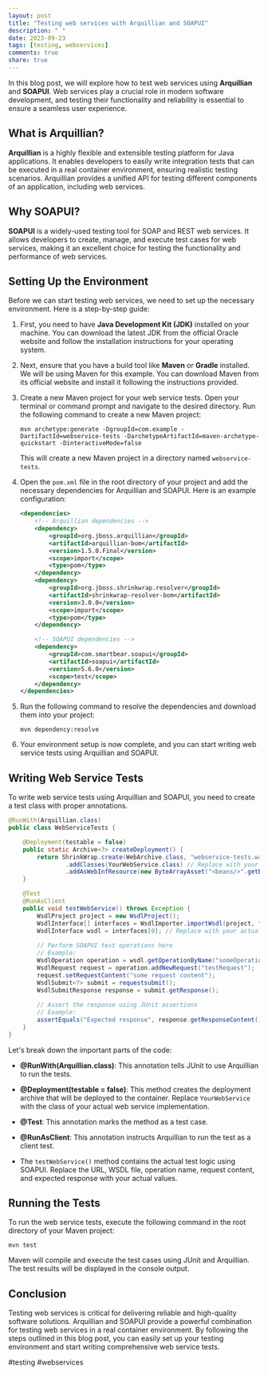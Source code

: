 ```yaml
---
layout: post
title: "Testing web services with Arquillian and SOAPUI"
description: " "
date: 2023-09-23
tags: [testing, webservices]
comments: true
share: true
---
```


In this blog post, we will explore how to test web services using **Arquillian** and **SOAPUI**. 
Web services play a crucial role in modern software development, and testing their functionality and reliability is essential to ensure a seamless user experience. 

## What is Arquillian?

**Arquillian** is a highly flexible and extensible testing platform for Java applications. It enables developers to easily write integration tests that can be executed in a real container environment, ensuring realistic testing scenarios. Arquillian provides a unified API for testing different components of an application, including web services.

## Why SOAPUI?

**SOAPUI** is a widely-used testing tool for SOAP and REST web services. It allows developers to create, manage, and execute test cases for web services, making it an excellent choice for testing the functionality and performance of web services.

## Setting Up the Environment

Before we can start testing web services, we need to set up the necessary environment. Here is a step-by-step guide:

1. First, you need to have **Java Development Kit (JDK)** installed on your machine. You can download the latest JDK from the official Oracle website and follow the installation instructions for your operating system.

2. Next, ensure that you have a build tool like **Maven** or **Gradle** installed. We will be using Maven for this example. You can download Maven from its official website and install it following the instructions provided.

3. Create a new Maven project for your web service tests. Open your terminal or command prompt and navigate to the desired directory. Run the following command to create a new Maven project:

   ```
   mvn archetype:generate -DgroupId=com.example -DartifactId=webservice-tests -DarchetypeArtifactId=maven-archetype-quickstart -DinteractiveMode=false
   ```

   This will create a new Maven project in a directory named `webservice-tests`.

4. Open the `pom.xml` file in the root directory of your project and add the necessary dependencies for Arquillian and SOAPUI. Here is an example configuration:

   ```xml
   <dependencies>
       <!-- Arquillian dependencies -->
       <dependency>
           <groupId>org.jboss.arquillian</groupId>
           <artifactId>arquillian-bom</artifactId>
           <version>1.5.0.Final</version>
           <scope>import</scope>
           <type>pom</type>
       </dependency>
       <dependency>
           <groupId>org.jboss.shrinkwrap.resolver</groupId>
           <artifactId>shrinkwrap-resolver-bom</artifactId>
           <version>3.0.0</version>
           <scope>import</scope>
           <type>pom</type>
       </dependency>
   
       <!-- SOAPUI dependencies -->
       <dependency>
           <groupId>com.smartbear.soapui</groupId>
           <artifactId>soapui</artifactId>
           <version>5.6.0</version>
           <scope>test</scope>
       </dependency>
   </dependencies>
   ```

5. Run the following command to resolve the dependencies and download them into your project:

   ```
   mvn dependency:resolve
   ```

6. Your environment setup is now complete, and you can start writing web service tests using Arquillian and SOAPUI.

## Writing Web Service Tests

To write web service tests using Arquillian and SOAPUI, you need to create a test class with proper annotations.

```java
@RunWith(Arquillian.class)
public class WebServiceTests {

    @Deployment(testable = false)
    public static Archive<?> createDeployment() {
        return ShrinkWrap.create(WebArchive.class, "webservice-tests.war")
                .addClasses(YourWebService.class) // Replace with your actual web service class
                .addAsWebInfResource(new ByteArrayAsset("<beans/>".getBytes()), "beans.xml");
    }

    @Test
    @RunAsClient
    public void testWebService() throws Exception {
        WsdlProject project = new WsdlProject();
        WsdlInterface[] interfaces = WsdlImporter.importWsdl(project, "http://your-webservice-url?wsdl");
        WsdlInterface wsdl = interfaces[0]; // Replace with your actual WSDL file
        
        // Perform SOAPUI test operations here
        // Example:
        WsdlOperation operation = wsdl.getOperationByName("someOperation");
        WsdlRequest request = operation.addNewRequest("testRequest");
        request.setRequestContent("some request content");
        WsdlSubmit<?> submit = requestsubmit();
        WsdlSubmitResponse response = submit.getResponse();
        
        // Assert the response using JUnit assertions
        // Example:
        assertEquals("Expected response", response.getResponseContent());
    }
}
```

Let's break down the important parts of the code:

- **@RunWith(Arquillian.class)**: This annotation tells JUnit to use Arquillian to run the tests.

- **@Deployment(testable = false)**: This method creates the deployment archive that will be deployed to the container. Replace `YourWebService` with the class of your actual web service implementation.

- **@Test**: This annotation marks the method as a test case.

- **@RunAsClient**: This annotation instructs Arquillian to run the test as a client test.

- The `testWebService()` method contains the actual test logic using SOAPUI. Replace the URL, WSDL file, operation name, request content, and expected response with your actual values.

## Running the Tests

To run the web service tests, execute the following command in the root directory of your Maven project:

```
mvn test
```

Maven will compile and execute the test cases using JUnit and Arquillian. The test results will be displayed in the console output.

## Conclusion

Testing web services is critical for delivering reliable and high-quality software solutions. Arquillian and SOAPUI provide a powerful combination for testing web services in a real container environment. By following the steps outlined in this blog post, you can easily set up your testing environment and start writing comprehensive web service tests.

#testing #webservices